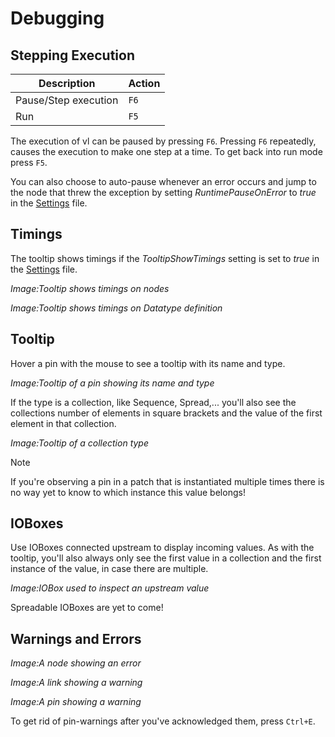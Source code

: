 # Debugging

## Stepping Execution

Description | Action
-|-
Pause/Step execution|`F6`
Run|`F5`

The execution of vl can be paused by pressing `F6`. Pressing `F6` repeatedly, causes the execution to make one step at a time. To get back into run mode press `F5`.

You can also choose to auto-pause whenever an error occurs and jump to the node that threw the exception by setting *RuntimePauseOnError* to _true_ in the [Settings](settings.md) file.

## Timings
The tooltip shows timings if the *TooltipShowTimings* setting is set to _true_ in the [Settings](settings.md) file.

*Image:Tooltip shows timings on nodes*

*Image:Tooltip shows timings on Datatype definition*

## Tooltip
Hover a pin with the mouse to see a tooltip with its name and type.

*Image:Tooltip of a pin showing its name and type*

If the type is a collection, like Sequence, Spread,... you'll also see the collections number of elements in square brackets and the value of the first element in that collection.

*Image:Tooltip of a collection type*

> [!NOTE]
> If you're observing a pin in a patch that is instantiated multiple times there is no way yet to know to which instance this value belongs!

## IOBoxes
Use IOBoxes connected upstream to display incoming values. As with the tooltip, you'll also always only see the first value in a collection and the first instance of the value, in case there are multiple.

*Image:IOBox used to inspect an upstream value*

Spreadable IOBoxes are yet to come!

## Warnings and Errors

*Image:A node showing an error*

*Image:A link showing a warning*

*Image:A pin showing a warning*

To get rid of pin-warnings after you've acknowledged them, press `Ctrl+E`.
